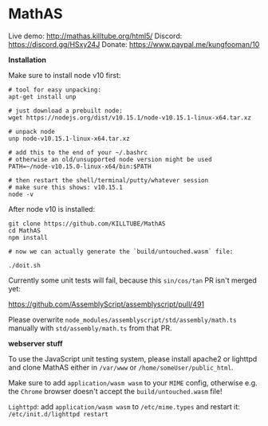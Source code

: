 # MathAS

Live demo: http://mathas.killtube.org/html5/
Discord: https://discord.gg/HSxy24J
Donate: https://www.paypal.me/kungfooman/10

**Installation**

Make sure to install node v10 first:

```shell
# tool for easy unpacking:
apt-get install unp

# just download a prebuilt node:
wget https://nodejs.org/dist/v10.15.1/node-v10.15.1-linux-x64.tar.xz

# unpack node
unp node-v10.15.1-linux-x64.tar.xz

# add this to the end of your ~/.bashrc
# otherwise an old/unsupported node version might be used
PATH=~/node-v10.15.0-linux-x64/bin:$PATH

# then restart the shell/terminal/putty/whatever session
# make sure this shows: v10.15.1
node -v
```

After node v10 is installed:

```
git clone https://github.com/KILLTUBE/MathAS
cd MathAS
npm install

# now we can actually generate the `build/untouched.wasm` file:

./doit.sh
```

Currently some unit tests will fail, because this `sin/cos/tan` PR isn't merged yet: 

https://github.com/AssemblyScript/assemblyscript/pull/491

Please overwrite `node_modules/assemblyscript/std/assembly/math.ts` manually with `std/assembly/math.ts` from that PR.

**webserver stuff**

To use the JavaScript unit testing system, please install apache2 or lighttpd and clone MathAS either in `/var/www` or `/home/someUser/public_html`.

Make sure to add `application/wasm wasm` to your `MIME` config, otherwise e.g. the `Chrome` browser doesn't accept the `build/untouched.wasm` file!

`Lighttpd`: add `application/wasm wasm` to `/etc/mime.types` and restart it: `/etc/init.d/lighttpd restart`
